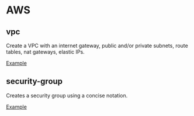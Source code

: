 # AWS

## vpc

Create a VPC with an internet gateway, public and/or private subnets, route tables, nat gateways, elastic IPs.

[Example](https://github.com/serbangilvitu/terraform-examples/tree/master/aws/vpc)

## security-group
Creates a security group using a concise notation.

[Example](https://github.com/serbangilvitu/terraform-modules/tree/master/aws/security-group)